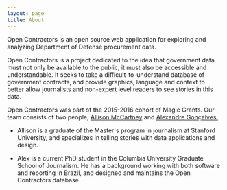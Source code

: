 ```yaml
---
layout: page
title: About
---
```


<p class="message">
  Open Contractors is an open source web application for exploring and analyzing Department of Defense procurement data.
</p>

Open Contractors is a project dedicated to the idea that government data must not only be available to the public, it must also be accessible and understandable. It seeks to take a difficult-to-understand database of government contracts, and provide graphics, language and context to better allow journalists and non-expert level readers to see stories in this data.

Open Contractors was part of the 2015-2016 cohort of Magic Grants. Our team consists of two people, [Allison McCartney](https://twitter.com/anmccartney) and [Alexandre Gonçalves.](https://github.com/alexgonca)

- Allison is a graduate of the Master's program in journalism at Stanford University, and specializes in telling stories with data applications and design.

- Alex is a current PhD student in the Columbia University Graduate School of Journalism. He has a background working with both software and reporting in Brazil, and designed and maintains the Open Contractors database.
